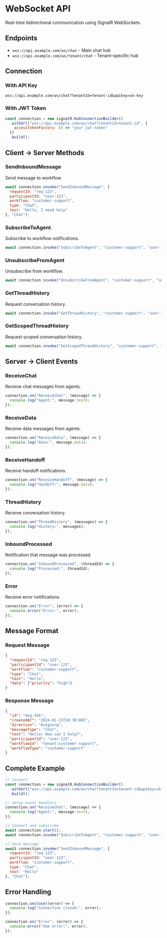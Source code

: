 # WebSocket API

Real-time bidirectional communication using SignalR WebSockets.

## Endpoints

- `wss://api.example.com/ws/chat` - Main chat hub
- `wss://api.example.com/ws/tenant/chat` - Tenant-specific hub

## Connection

### With API Key
```
wss://api.example.com/ws/chat?tenantId=tenant-id&apikey=sk-key
```

### With JWT Token
```javascript
const connection = new signalR.HubConnectionBuilder()
  .withUrl("wss://api.example.com/ws/chat?tenantId=tenant-id", {
    accessTokenFactory: () => "your-jwt-token"
  })
  .build();
```

## Client → Server Methods

### SendInboundMessage
Send message to workflow.

```javascript
await connection.invoke("SendInboundMessage", {
  requestId: "req-123",
  participantId: "user-123", 
  workflow: "customer-support",
  type: "Chat",
  text: "Hello, I need help"
}, "Chat");
```

### SubscribeToAgent
Subscribe to workflow notifications.

```javascript
await connection.invoke("SubscribeToAgent", "customer-support", "user-123", "tenant-id");
```

### UnsubscribeFromAgent
Unsubscribe from workflow.

```javascript
await connection.invoke("UnsubscribeFromAgent", "customer-support", "user-123", "tenant-id");
```

### GetThreadHistory
Request conversation history.

```javascript
await connection.invoke("GetThreadHistory", "customer-support", "user-123", 0, 50);
```

### GetScopedThreadHistory
Request scoped conversation history.

```javascript
await connection.invoke("GetScopedThreadHistory", "customer-support", "user-123", 0, 50, "support");
```

## Server → Client Events

### ReceiveChat
Receive chat messages from agents.

```javascript
connection.on("ReceiveChat", (message) => {
  console.log("Agent:", message.text);
});
```

### ReceiveData
Receive data messages from agents.

```javascript
connection.on("ReceiveData", (message) => {
  console.log("Data:", message.data);
});
```

### ReceiveHandoff
Receive handoff notifications.

```javascript
connection.on("ReceiveHandoff", (message) => {
  console.log("Handoff:", message.data);
});
```

### ThreadHistory
Receive conversation history.

```javascript
connection.on("ThreadHistory", (messages) => {
  console.log("History:", messages);
});
```

### InboundProcessed
Notification that message was processed.

```javascript
connection.on("InboundProcessed", (threadId) => {
  console.log("Processed:", threadId);
});
```

### Error
Receive error notifications.

```javascript
connection.on("Error", (error) => {
  console.error("Error:", error);
});
```

## Message Format

### Request Message
```json
{
  "requestId": "req-123",
  "participantId": "user-123",
  "workflow": "customer-support", 
  "type": "Chat",
  "text": "Hello",
  "data": {"priority": "high"}
}
```

### Response Message
```json
{
  "id": "msg-456",
  "createdAt": "2024-01-15T10:30:00Z",
  "direction": "Outgoing",
  "messageType": "Chat",
  "text": "Hello! How can I help?",
  "participantId": "user-123",
  "workflowId": "tenant:customer-support",
  "workflowType": "customer-support"
}
```

## Complete Example

```javascript
// Connect
const connection = new signalR.HubConnectionBuilder()
  .withUrl("wss://api.example.com/ws/chat?tenantId=tenant-id&apikey=sk-key")
  .build();

// Setup event handlers
connection.on("ReceiveChat", (message) => {
  console.log("Agent:", message.text);
});

// Connect and subscribe
await connection.start();
await connection.invoke("SubscribeToAgent", "customer-support", "user-123", "tenant-id");

// Send message
await connection.invoke("SendInboundMessage", {
  requestId: "req-123",
  participantId: "user-123",
  workflow: "customer-support",
  type: "Chat", 
  text: "Hello"
}, "Chat");
```

## Error Handling

```javascript
connection.onclose((error) => {
  console.log("Connection closed:", error);
});

connection.on("Error", (error) => {
  console.error("Hub error:", error);
});
``` 